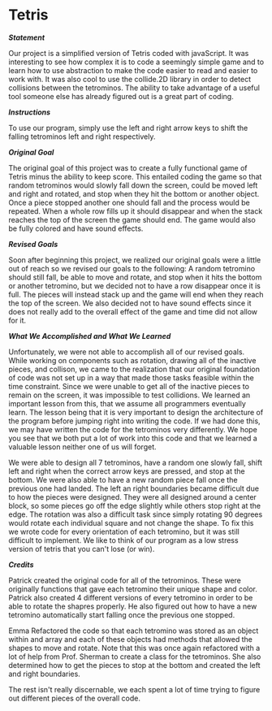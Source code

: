 # Tetris #

_**Statement**_

Our project is a simplified version of Tetris coded with javaScript. It was interesting to see how complex it is to code a seemingly simple game and to learn how to use abstraction to make the code easier to read and easier to work with. It was also cool to use the collide.2D library in order to detect collisions between the tetrominos. The ability to take advantage of a useful tool someone else has already figured out is a great part of coding.

_**Instructions**_

To use our program, simply use the left and right arrow keys to shift the falling tetrominos left and right respectively.

_**Original Goal**_

The original goal of this project was to create a fully functional game of Tetris minus the ability to keep score. This entailed coding the game so that random tetrominos would slowly fall down the screen, could be moved left and right and rotated, and stop when they hit the bottom or another object. Once a piece stopped another one should fall and the process would be repeated. When a whole row fills up it should disappear and when the stack reaches the top of the screen the game should end. The game would also be fully colored and have sound effects.

_**Revised Goals**_

Soon after beginning this project, we realized our original goals were a little out of reach so we revised our goals to the following: A random tetromino should still fall, be able to move and rotate, and stop when it hits the bottom or another tetromino, but we decided not to have a row disappear once it is full. The pieces will instead stack up and the game will end when they reach the top of the screen. We also decided not to have sound effects since it does not really add to the overall effect of the game and time did not allow for it.

_**What We Accomplished and What We Learned**_

Unfortunately, we were not able to accomplish all of our revised goals. While working on components such as rotation, drawing all of the inactive pieces, and collison, we came to the realization that our original foundation of code was not set up in a way that made those tasks feasible within the time constraint. Since we were unable to get all of the inactive pieces to remain on the screen, it was impossible to test collidions. We learned an important lesson from this, that we assume all programmers eventually learn. The lesson being that it is very important to design the architecture of the program before jumping right into writing the code. If we had done this, we may have written the code for the tetrominos very differently.  We hope you see that we both put a lot of work into this code and that we learned a valuable lesson neither one of us will forget. 


We were able to design all 7 tetrominos, have a random one slowly fall, shift left and right when the correct arrow keys are pressed, and stop at the bottom. We were also able to have a new random piece fall once the previous one had landed. The left an right boundaries became difficult due to how the pieces were designed. They were all designed around a center block, so some pieces go off the edge slightly while others stop right at the edge. The rotation was also a difficult task since simply rotating 90 degrees would rotate each individual square and not change the shape. To fix this we wrote code for every orientation of each tetromino, but it was still difficult to implement. We like to think of our program as a low stress version of tetris that you can't lose (or win).


_**Credits**_

Patrick created the original code for all of the tetrominos. These were originally functions that gave each tetromino their unique shape and color. Patrick also created 4 different versions of every tetromino in order to be able to rotate the shapres properly. He also figured out how to have a new tetromino automatically start falling once the previous one stopped.

Emma Refactored the code so that each tetromino was stored as an object within and array and each of these objects had methods that allowed the shapes to move and rotate. Note that this was once again refactored with a lot of help from Prof. Sherman to create a class for the tetrominos. She also determined how to get the pieces to stop at the bottom and created the left and right boundaries.

The rest isn't really discernable, we each spent a lot of time trying to figure out different pieces of the overall code.
